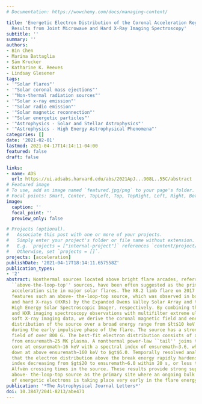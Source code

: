 ```yaml
---
# Documentation: https://wowchemy.com/docs/managing-content/

title: 'Energetic Electron Distribution of the Coronal Acceleration Region: First
  Results from Joint Microwave and Hard X-Ray Imaging Spectroscopy'
subtitle: ''
summary: ''
authors:
- Bin Chen
- Marina Battaglia
- Säm Krucker
- Katharine K. Reeves
- Lindsay Glesener
tags:
- '"Solar flares"'
- '"Solar coronal mass ejections"'
- '"Non-thermal radiation sources"'
- '"Solar x-ray emission"'
- '"Solar radio emission"'
- '"Solar magnetic reconnection"'
- '"Solar energetic particles"'
- '"Astrophysics - Solar and Stellar Astrophysics"'
- '"Astrophysics - High Energy Astrophysical Phenomena"'
categories: []
date: '2021-02-01'
lastmod: 2021-04-17T14:14:11-04:00
featured: false
draft: false

links:
- name: ADS
  url: https://ui.adsabs.harvard.edu/abs/2021ApJ...908L..55C/abstract
# Featured image
# To use, add an image named `featured.jpg/png` to your page's folder.
# Focal points: Smart, Center, TopLeft, Top, TopRight, Left, Right, BottomLeft, Bottom, BottomRight.
image:
  caption: ''
  focal_point: ''
  preview_only: false

# Projects (optional).
#   Associate this post with one or more of your projects.
#   Simply enter your project's folder or file name without extension.
#   E.g. `projects = ["internal-project"]` references `content/project/deep-learning/index.md`.
#   Otherwise, set `projects = []`.
projects: [acceleration]
publishDate: '2021-04-17T18:14:11.657558Z'
publication_types:
- '2'
abstract: Nonthermal sources located above bright flare arcades, referred to as the
  ``above-the-loop-top'' sources, have been often suggested as the primary electron
  acceleration site in major solar flares. The X8.2 limb flare on 2017 September 10
  features such an above- the-loop-top source, which was observed in both microwaves
  and hard X-rays (HXRs) by the Expanded Owens Valley Solar Array and the Reuven Ramaty
  High Energy Solar Spectroscopic Imager, respectively. By combining the microwave
  and HXR imaging spectroscopy observations with multifilter extreme ultraviolet and
  soft X-ray imaging data, we derive the coronal magnetic field and energetic electron
  distribution of the source over a broad energy range from $łt$10 keV up to ensuremath∼MeV
  during the early impulsive phase of the flare. The source has a strong magnetic
  field of over 800 G. The best-fit electron distribution consists of a thermal ``core''
  from ensuremath∼25 MK plasma. A nonthermal power-law ``tail'' joins the thermal
  core at ensuremath∼16 keV with a spectral index of ensuremath∼3.6, which breaks
  down at above ensuremath∼160 keV to $gt$6.0. Temporally resolved analysis suggests
  that the electron distribution above the break energy rapidly hardens with the spectral
  index decreasing from $gt$20 to ensuremath∼6.0 within 20 s, or less than ensuremath∼10
  Alfvén crossing times in the source. These results provide strong support for the
  above- the-loop-top source as the primary site where an ongoing bulk acceleration
  of energetic electrons is taking place very early in the flare energy release.
publication: '*The Astrophysical Journal Letters*'
doi: 10.3847/2041-8213/abe471
---
```

